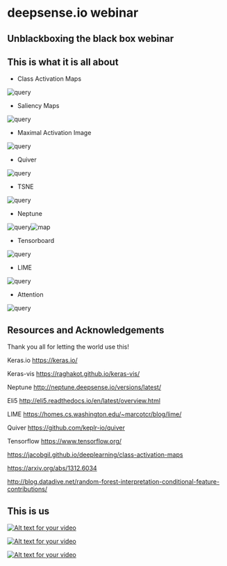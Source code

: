 # deepsense.io webinar 

## Unblackboxing the black box webinar

## This is what it is all about

- Class Activation Maps

![query](resources/readme_pics/cam.png)
- Saliency Maps

![query](resources/readme_pics/saliency.png)
- Maximal Activation Image

![query](resources/readme_pics/deepvis.png)
- Quiver

![query](resources/readme_pics/quiver.png)
- TSNE

![query](resources/readme_pics/tsne.png)
- Neptune

![query](resources/readme_pics/neptune.png)![map](resources/readme_pics/neptune_image_channel.png)
- Tensorboard

![query](resources/readme_pics/tensorboard.png)
- LIME

![query](resources/readme_pics/lime.png)
- Attention

![query](resources/readme_pics/attention.png)


## Resources and Acknowledgements
Thank you all for letting the world use this!

Keras.io https://keras.io/

Keras-vis https://raghakot.github.io/keras-vis/

Neptune http://neptune.deepsense.io/versions/latest/

Eli5 http://eli5.readthedocs.io/en/latest/overview.html

LIME https://homes.cs.washington.edu/~marcotcr/blog/lime/

Quiver https://github.com/keplr-io/quiver

Tensorflow https://www.tensorflow.org/

https://jacobgil.github.io/deeplearning/class-activation-maps

https://arxiv.org/abs/1312.6034

http://blog.datadive.net/random-forest-interpretation-conditional-feature-contributions/


## This is us

[![Alt text for your video](https://deepsense.io/wp-content/uploads/2016/11/ds.io-logo-big.png?w=350)](https://deepsense.io/)

[![Alt text for your video](https://www.codilime.com/wp-content/uploads/2016/03/codilime-color-logo-white-background-300-jpg.jpg?w=350)](https://www.codilime.com/)

[![Alt text for your video](http://neptune.deepsense.io/img/logo.png?w=350)](https://deepsense.io/neptune-early-adopter-program/)
